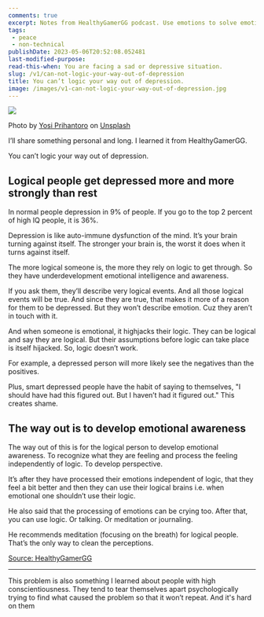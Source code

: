 ```yaml
---
comments: true
excerpt: Notes from HealthyGamerGG podcast. Use emotions to solve emotional problems first only then apply logic. (Pathos first; Logos later).
tags:
 - peace
 - non-technical
publishDate: 2023-05-06T20:52:08.052481
last-modified-purpose:
read-this-when: You are facing a sad or depressive situation.
slug: /v1/can-not-logic-your-way-out-of-depression
title: You can’t logic your way out of depression.
image: /images/v1-can-not-logic-your-way-out-of-depression.jpg
---
```


![](/images/v1-can-not-logic-your-way-out-of-depression.jpg)

Photo by <a href="https://unsplash.com/@yosipri?utm_source=unsplash&utm_medium=referral&utm_content=creditCopyText">Yosi Prihantoro</a> on <a href="https://unsplash.com/s/photos/depression?utm_source=unsplash&utm_medium=referral&utm_content=creditCopyText">Unsplash</a>

I’ll share something personal and long. I learned it from HealthyGamerGG.

You can’t logic your way out of depression.

## Logical people get depressed more and more strongly than rest

In normal people depression in 9% of people. If you go to the top 2 percent of high IQ people, it is 36%.

Depression is like auto-immune dysfunction of the mind. It’s your brain turning against itself. The stronger your brain is, the worst it does when it turns against itself.

The more logical someone is, the more they rely on logic to get through. So they have underdevelopment emotional intelligence and awareness.

If you ask them, they’ll describe very logical events. And all those logical events will be true. And since they are true, that makes it more of a reason for them to be depressed. But they won’t describe emotion. Cuz they aren’t in touch with it.

And when someone is emotional, it highjacks their logic. They can be logical and say they are logical. But their assumptions before logic can take place is itself hijacked. So, logic doesn’t work.

For example, a depressed person will more likely see the negatives than the positives.

Plus, smart depressed people have the habit of saying to themselves, "I should have had this figured out. But I haven’t had it figured out." This creates shame.

## The way out is to develop emotional awareness

The way out of this is for the logical person to develop emotional awareness. To recognize what they are feeling and process the feeling independently of logic. To develop perspective.

It’s after they have processed their emotions independent of logic, that they feel a bit better and then they can use their logical brains i.e. when emotional one shouldn’t use their logic.

He also said that the processing of emotions can be crying too. After that, you can use logic. Or talking. Or meditation or journaling.

He recommends meditation (focusing on the breath) for logical people. That’s the only way to clean the perceptions.


[Source: HealthyGamerGG](https://www.youtube.com/watch?v=PmGIwRvcIrg)

***

This problem is also something I learned about people with high conscientiousness.  They tend to tear themselves apart psychologically trying to find what caused the problem so that it won’t repeat. And it's hard on them
